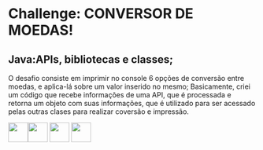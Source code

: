 <h1>Challenge: CONVERSOR DE MOEDAS!</h1>

<h2>Java:APIs, bibliotecas e classes;</h2>
       
<div>
O desafio consiste em imprimir no console 6 opções de conversão entre moedas, e aplica-lá sobre um valor inserido no mesmo;
Basicamente, criei um código que recebe informações de uma API, que é processada e retorna um objeto com suas informações, 
  que é utilizado para ser acessado pelas outras clases para realizar coversão e impressão.

<img src="https://cdn.jsdelivr.net/gh/devicons/devicon@latest/icons/java/java-original.svg" whidth="40" height = "40"/><img src="https://cdn.jsdelivr.net/gh/devicons/devicon@latest/icons/json/json-plain.svg" whidth="40" height = "40"/>
<img src="https://cdn.jsdelivr.net/gh/devicons/devicon@latest/icons/postman/postman-original.svg" whidth="40" height = "40" />
<img src="https://cdn.jsdelivr.net/gh/devicons/devicon@latest/icons/intellij/intellij-original.svg" whidth="40" height = "40" />
          
